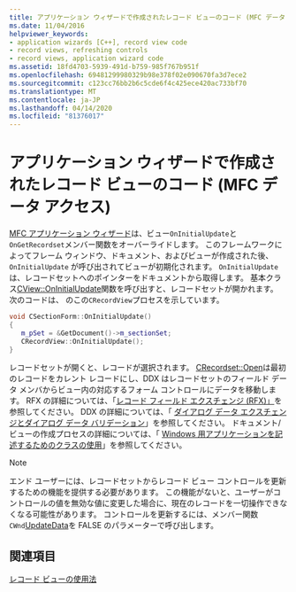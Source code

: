 ```yaml
---
title: アプリケーション ウィザードで作成されたレコード ビューのコード (MFC データ アクセス)
ms.date: 11/04/2016
helpviewer_keywords:
- application wizards [C++], record view code
- record views, refreshing controls
- record views, application wizard code
ms.assetid: 18fd4703-5939-491d-b759-985f767b951f
ms.openlocfilehash: 69481299980329b98e378f02e090670fa3d7ece2
ms.sourcegitcommit: c123cc76bb2b6c5cde6f4c425ece420ac733bf70
ms.translationtype: MT
ms.contentlocale: ja-JP
ms.lasthandoff: 04/14/2020
ms.locfileid: "81376017"
---
```

# <a name="record-view-code-created-by-application-wizard--mfc-data-access"></a>アプリケーション ウィザードで作成されたレコード ビューのコード (MFC データ アクセス)

[MFC アプリケーション ウィザード](../mfc/reference/database-support-mfc-application-wizard.md)は、ビュー`OnInitialUpdate`と`OnGetRecordset`メンバー関数をオーバーライドします。 このフレームワークによってフレーム ウィンドウ、ドキュメント、およびビューが作成された後、`OnInitialUpdate` が呼び出されてビューが初期化されます。 `OnInitialUpdate` は、レコードセットへのポインターをドキュメントから取得します。 基本クラス[CView::OnInitialUpdate](../mfc/reference/cview-class.md#oninitialupdate)関数を呼び出すと、レコードセットが開かれます。 次のコードは、 のこの`CRecordView`プロセスを示しています。

```cpp
void CSectionForm::OnInitialUpdate()
{
   m_pSet = &GetDocument()->m_sectionSet;
   CRecordView::OnInitialUpdate();
}
```

レコードセットが開くと、レコードが選択されます。 [CRecordset::Open](../mfc/reference/crecordset-class.md#open)は最初のレコードをカレント レコードにし、DDX はレコードセットのフィールド データ メンバからビュー内の対応するフォーム コントロールにデータを移動します。 RFX の詳細については、「[レコード フィールド エクスチェンジ (RFX)」](../data/odbc/record-field-exchange-rfx.md)を参照してください。 DDX の詳細については、「 [ダイアログ データ エクスチェンジとダイアログ データ バリデーション](../mfc/dialog-data-exchange-and-validation.md)」を参照してください。 ドキュメント/ビューの作成プロセスの詳細については、「 [Windows 用アプリケーションを記述するためのクラスの使用](../mfc/using-the-classes-to-write-applications-for-windows.md)」を参照してください。

> [!NOTE]
> エンド ユーザーには、レコードセットからレコード ビュー コントロールを更新するための機能を提供する必要があります。 この機能がないと、ユーザーがコントロールの値を無効な値に変更した場合に、現在のレコードを一切操作できなくなる可能性があります。 コントロールを更新するには、メンバー関数`CWnd`[UpdateData](../mfc/reference/cwnd-class.md#updatedata)を FALSE のパラメーターで呼び出します。

## <a name="see-also"></a>関連項目

[レコード ビューの使用法](../data/using-a-record-view-mfc-data-access.md)
